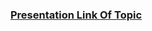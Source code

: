 ### <a href="https://www.canva.com/design/DAF359WjDmw/wHOE9ell9x7ImhIu7or8Qw/view?utm_content=DAF359WjDmw&utm_campaign=designshare&utm_medium=link&utm_source=editor"> Presentation Link Of Topic </a>
